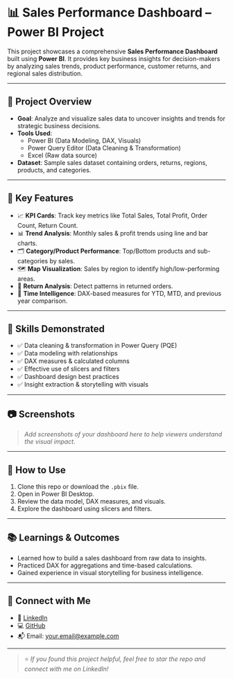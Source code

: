 # 📊 Sales Performance Dashboard – Power BI Project

This project showcases a comprehensive **Sales Performance Dashboard** built using **Power BI**. It provides key business insights for decision-makers by analyzing sales trends, product performance, customer returns, and regional sales distribution.

---

## 🚀 Project Overview

- **Goal**: Analyze and visualize sales data to uncover insights and trends for strategic business decisions.
- **Tools Used**: 
  - Power BI (Data Modeling, DAX, Visuals)
  - Power Query Editor (Data Cleaning & Transformation)
  - Excel (Raw data source)
- **Dataset**: Sample sales dataset containing orders, returns, regions, products, and categories.

---

## 📌 Key Features

- 📈 **KPI Cards**: Track key metrics like Total Sales, Total Profit, Order Count, Return Count.
- 📊 **Trend Analysis**: Monthly sales & profit trends using line and bar charts.
- 🗂️ **Category/Product Performance**: Top/Bottom products and sub-categories by sales.
- 🗺️ **Map Visualization**: Sales by region to identify high/low-performing areas.
- 🔁 **Return Analysis**: Detect patterns in returned orders.
- 📅 **Time Intelligence**: DAX-based measures for YTD, MTD, and previous year comparison.

---

## 🧠 Skills Demonstrated

- ✅ Data cleaning & transformation in Power Query (PQE)
- ✅ Data modeling with relationships
- ✅ DAX measures & calculated columns
- ✅ Effective use of slicers and filters
- ✅ Dashboard design best practices
- ✅ Insight extraction & storytelling with visuals

---

## 📷 Screenshots

> _Add screenshots of your dashboard here to help viewers understand the visual impact._

---

## 📝 How to Use

1. Clone this repo or download the `.pbix` file.
2. Open in Power BI Desktop.
3. Review the data model, DAX measures, and visuals.
4. Explore the dashboard using slicers and filters.

---

## 📚 Learnings & Outcomes

- Learned how to build a sales dashboard from raw data to insights.
- Practiced DAX for aggregations and time-based calculations.
- Gained experience in visual storytelling for business intelligence.

---

## 🔗 Connect with Me

- 💼 [LinkedIn](https://www.linkedin.com/in/your-linkedin-id/)
- 💻 [GitHub](https://github.com/Grajeevgithub)
- 📬 Email: your.email@example.com

---

> ⭐ _If you found this project helpful, feel free to star the repo and connect with me on LinkedIn!_
